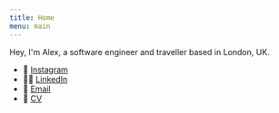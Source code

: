 ```yaml
---
title: Home
menu: main
---
```


Hey, I'm Alex, a software engineer and traveller based in London, UK.

- 📸 [Instagram](https://instagram.com/a.tsaplev)
- 🧑‍💻 [LinkedIn](https://linkedin.com/in/tsaplev)
- 💌 [Email](mailto:alexander@tsaplev.me)
- 💼 [CV](https://tsaplev.me/cv/Alexander_Tsaplev_Resume_v050422.pdf)